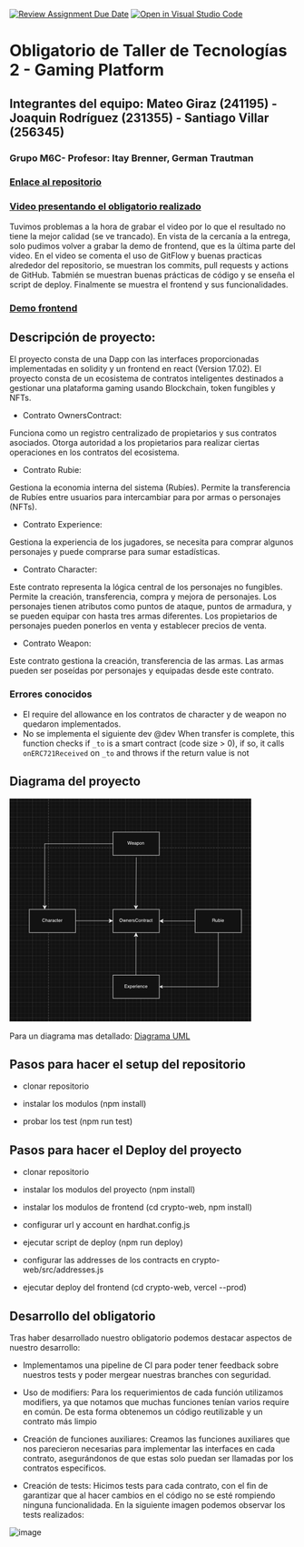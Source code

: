 [![Review Assignment Due Date](https://classroom.github.com/assets/deadline-readme-button-24ddc0f5d75046c5622901739e7c5dd533143b0c8e959d652212380cedb1ea36.svg)](https://classroom.github.com/a/B8-f4DG0)
[![Open in Visual Studio Code](https://classroom.github.com/assets/open-in-vscode-718a45dd9cf7e7f842a935f5ebbe5719a5e09af4491e668f4dbf3b35d5cca122.svg)](https://classroom.github.com/online_ide?assignment_repo_id=12461672&assignment_repo_type=AssignmentRepo)

# Obligatorio de Taller de Tecnologías 2 - Gaming Platform

## Integrantes del equipo: Mateo Giraz (241195) - Joaquin Rodríguez (231355) - Santiago Villar (256345)
### Grupo M6C- Profesor: Itay Brenner, German Trautman

### [Enlace al repositorio](https://github.com/TallerTecnologias2/obligatorio-2023-02-giraz-rodriguez-villar-1)
### [Video presentando el obligatorio realizado](https://www.youtube.com/watch?v=CBhjbTMVV1Q&ab_channel=MateoGiraz)
Tuvimos problemas a la hora de grabar el video por lo que el resultado no tiene la mejor calidad (se ve trancado). En vista de la cercanía a la entrega, solo pudimos volver a grabar la demo de frontend, que es la última parte del video. En el video se comenta el uso de GitFlow y buenas practicas alrededor del repositorio, se muestran los commits, pull requests y actions de GitHub. Tabmién se muestran buenas prácticas de código y se enseña el script de deploy. Finalmente se muestra el frontend y sus funcionalidades.
### [Demo frontend](https://crypto.giraz.xyz/)
## Descripción de proyecto:

El proyecto consta de una Dapp con las interfaces proporcionadas implementadas en solidity y un frontend en react (Version 17.02).
El proyecto consta de un ecosistema de contratos inteligentes destinados a gestionar una plataforma gaming usando Blockchain, token fungibles y NFTs.

- Contrato OwnersContract:

Funciona como un registro centralizado de propietarios y sus contratos asociados.
Otorga autoridad a los propietarios para realizar ciertas operaciones en los contratos del ecosistema.

- Contrato Rubie:

Gestiona la economia interna del sistema (Rubíes).
Permite la transferencia de Rubíes entre usuarios para intercambiar para por armas o personajes (NFTs).

- Contrato Experience: 

Gestiona la experiencia  de los jugadores, se necesita para comprar algunos personajes y puede comprarse para sumar estadísticas.

- Contrato Character:

Este contrato representa la lógica central de los personajes no fungibles. Permite la creación, transferencia, compra y mejora de personajes.
Los personajes tienen atributos como puntos de ataque, puntos de armadura, y se pueden equipar con hasta tres armas diferentes.
Los propietarios de personajes pueden ponerlos en venta y establecer precios de venta.

- Contrato Weapon:

Este contrato gestiona la creación, transferencia de las armas.
Las armas pueden ser poseídas por personajes y equipadas desde este contrato.


### Errores conocidos

- El require del allowance en los contratos de character y de weapon no quedaron implementados.
- No se implementa el siguiente dev
 @dev When transfer is complete, this function checks if `_to` is a smart contract (code size > 0), 
 if so, it calls `onERC721Received` on `_to` and throws if the return value is not 

## Diagrama del proyecto

![Alt text](<Captura de pantalla 2023-11-30 a la(s) 17.08.13.png>)

Para un diagrama mas detallado:
[Diagrama UML](https://viewer.diagrams.net/?tags=%7B%7D&highlight=0000ff&edit=_blank&layers=1&nav=1&title=UML-Taller.drawio#Uhttps%3A%2F%2Fdrive.google.com%2Fuc%3Fid%3D1G9mo3vzLXgGcXj_GnnwxDneKImphGFiZ%26export%3Ddownload)
  

## Pasos para hacer el setup del repositorio

- clonar repositorio

- instalar los modulos (npm install)

- probar los test (npm run test)

## Pasos para hacer el Deploy del proyecto

- clonar repositorio

- instalar los modulos del proyecto (npm install)

- instalar los modulos de frontend (cd crypto-web, npm install)

- configurar url y account en hardhat.config.js

- ejecutar script de deploy (npm run deploy)

- configurar las addresses de los contracts en crypto-web/src/addresses.js

- ejecutar deploy del frontend (cd crypto-web, vercel --prod)

## Desarrollo del obligatorio

Tras haber desarrollado nuestro obligatorio podemos destacar aspectos de nuestro desarrollo:

- Implementamos una pipeline de CI para poder tener feedback sobre nuestros tests y poder mergear nuestras branches con seguridad.
  
- Uso de modifiers: Para los requerimientos de cada función utilizamos modifiers, ya que notamos que muchas funciones tenían varios require en común. De esta forma obtenemos un código reutilizable y un contrato más limpio

- Creación de funciones auxiliares: Creamos las funciones auxiliares que nos parecieron necesarias para implementar las interfaces en cada contrato, asegurándonos de que estas solo puedan ser llamadas por los contratos especificos.

- Creación de tests: Hicimos tests para cada contrato, con el fin de garantizar que al hacer cambios en el código no se esté rompiendo ninguna funcionalidada. En la siguiente imagen podemos observar los tests realizados:
<img width="367" alt="image" src="https://github.com/TallerTecnologias2/obligatorio-2023-02-giraz-rodriguez-villar-1/assets/91506401/34b2a667-ac47-4a00-bbc7-410fcd61ca64">

